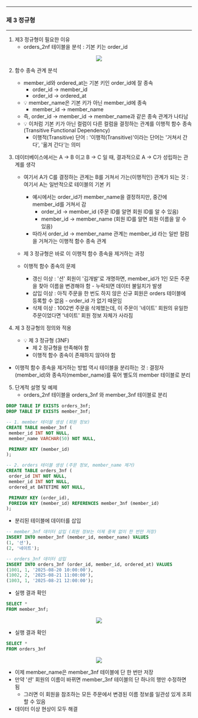 -----
### 제 3 정규형
-----
1. 제3 정규형이 필요한 이유
   - orders_2nf 테이블을 분석 : 기본 키는 order_id
<div align="center">
<img src="https://github.com/user-attachments/assets/17ffcb01-bba4-4fed-94ce-06014a0fcdc4">
</div>

2. 함수 종속 관계 분석
   - member_id와 ordered_at는 기본 키인 order_id에 잘 종속
      + order_id → member_id
      + order_id → ordered_at
   - 💡 member_name은 기본 키가 아닌 member_id에 종속
      + member_id → member_name
   - 즉, order_id → member_id → member_name과 같은 종속 관계가 나타남
   - 💡 이처럼 기본 키가 아닌 컬럼이 다른 컬럼을 결정하는 관계를 이행적 함수 종속(Transitive Functional Dependency)
      + 이행적(Transitive) 단어 : '이행적(Transitive)'이라는 단어는 '거쳐서 간다', '옮겨 간다'는 의미

3. 데이터베이스에서는 A → B 이고 B → C 일 때, 결과적으로 A → C가 성립하는 관계를 생각
   - 여기서 A가 C를 결정하는 관계는 B를 거쳐서 가는(이행적인) 관계가 되는 것 : 여기서 A는 일반적으로 테이블의 기본 키
     + 예시에서는 order_id가 member_name을 결정하지만, 중간에 member_id를 거쳐서 감
        * order_id → member_id (주문 ID를 알면 회원 ID를 알 수 있음)
        * member_id → member_name (회원 ID를 알면 회원 이름을 알 수 있음)
     + 따라서 order_id → member_name 관계는 member_id 라는 일반 컬럼을 거쳐가는 이행적 함수 종속 관계
       
   - 제 3 정규형은 바로 이 이행적 함수 종속을 제거하는 과정
   - 이행적 함수 종속의 문제
      + 갱신 이상 : '션' 회원이 '김개발'로 개명하면, member_id가 1인 모든 주문을 찾아 이름을 변경해야 함 - 누락되면 데이터 불일치가 발생
      + 삽입 이상 : 아직 주문을 한 번도 하지 않은 신규 회원은 orders 테이블에 등록할 수 없음 - order_id 가 없기 때문임
      + 삭제 이상 : 1002번 주문을 삭제했는데, 이 주문이 '네이트' 회원의 유일한 주문이었다면 '네이트' 회원 정보 자체가 사라짐

4. 제 3 정규형의 정의와 적용
   - 💡 제 3 정규형 (3NF)
      + 제 2 정규형을 만족해야 함
     + 이행적 함수 종속이 존재하지 않아야 함

  - 이행적 함수 종속을 제거하는 방법 역시 테이블을 분리하는 것 : 결정자(member_id)와 종속자(member_name)를 묶어 별도의 member 테이블로 분리

5. 단계적 설명 및 예제
   - orders_2nf 테이블을 orders_3nf 와 member_3nf 테이블로 분리
```sql
DROP TABLE IF EXISTS orders_3nf;
DROP TABLE IF EXISTS member_3nf;

-- 1. member 테이블 생성 (회원 정보)
CREATE TABLE member_3nf (
 member_id INT NOT NULL,
 member_name VARCHAR(50) NOT NULL,

 PRIMARY KEY (member_id)
);

-- 2. orders 테이블 생성 (주문 정보, member_name 제거)
CREATE TABLE orders_3nf (
 order_id INT NOT NULL,
 member_id INT NOT NULL,
 ordered_at DATETIME NOT NULL,

 PRIMARY KEY (order_id),
 FOREIGN KEY (member_id) REFERENCES member_3nf (member_id)
);

```
   - 분리된 테이블에 데이터를 삽입
```sql
-- member_3nf 데이터 삽입 (회원 정보는 이제 중복 없이 한 번만 저장)
INSERT INTO member_3nf (member_id, member_name) VALUES
(1, '션'),
(2, '네이트');

-- orders_3nf 데이터 삽입
INSERT INTO orders_3nf (order_id, member_id, ordered_at) VALUES
(1001, 1, '2025-08-20 10:00:00'),
(1002, 2, '2025-08-21 11:00:00'),
(1003, 1, '2025-08-21 12:00:00');
```

   - 실행 결과 확인
```sql
SELECT *
FROM member_3nf;
```
<div align="center">
<img src="https://github.com/user-attachments/assets/734b4df9-2f33-4d01-8106-6bf9c5ffcd72">
</div>

   - 실행 결과 확인
```sql
SELECT *
FROM orders_3nf
```
<div align="center">
<img src="https://github.com/user-attachments/assets/70857df1-3fc3-4563-aff5-e19c589bdd50">
</div>

   - 이제 member_name은 member_3nf 테이블에 단 한 번만 저장
   - 만약 '션' 회원의 이름이 바뀌면 member_3nf 테이블의 단 하나의 행만 수정하면 됨
     + 그러면 이 회원을 참조하는 모든 주문에서 변경된 이름 정보를 일관성 있게 조회할 수 있음
   - 데이터 이상 현상이 모두 해결
